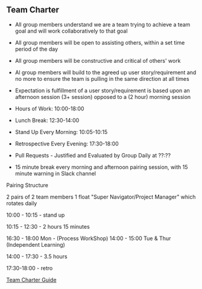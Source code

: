 ## Team Charter

- All group members understand we are a team trying to achieve a team goal and will work collaboratively to that goal
- All group members will be open to assisting others, within a set time period of the day
- All group members will be constructive and critical of others' work
- Al group members will build to the agreed up user story/requirement and no more to ensure the team is pulling in the same direction at all times
- Expectation is fulfillment of a user story/requirement is based upon an afternoon session (3+ session) opposed to a (2 hour) morning session

- Hours of Work: 10:00-18:00 
- Lunch Break: 12:30-14:00
- Stand Up Every Morning: 10:05-10:15
- Retrospective Every Evening: 17:30-18:00
- Pull Requests - Justified and Evaluated by Group Daily at ??:??
- 15 minute break every morning and afternoon pairing session, with 15 minute warning in Slack channel




Pairing Structure

2 pairs of 2 team members
1 float "Super Navigator/Project Manager" which rotates daily


10:00 - 10:15 - stand up

10:15 - 12:30 - 2 hours 15 minutes

16:30 - 18:00 Mon - (Process WorkShop)
14:00 - 15:00 Tue & Thur (Independent Learning)


14:00 - 17:30 - 3.5 hours 

17:30-18:00 - retro

[Team Charter Guide](https://docs.google.com/document/d/1w7NYpBkFHx2If4B3iQ6LMX0IXa5ovDC7NU-TkoMLbVk/edit)

